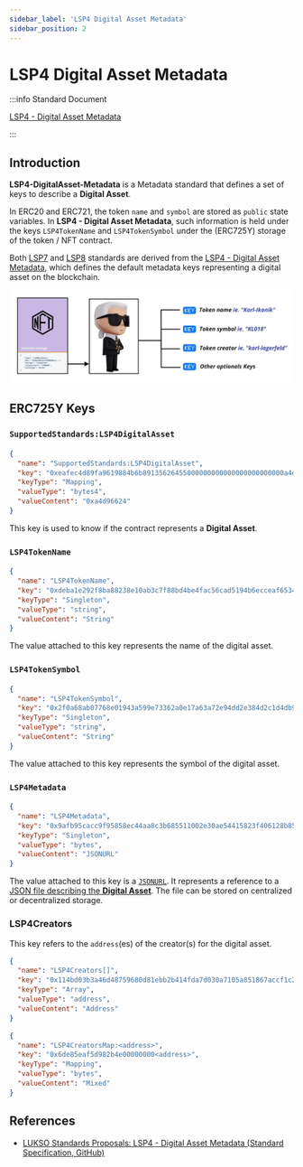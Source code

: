 ```yaml
---
sidebar_label: 'LSP4 Digital Asset Metadata'
sidebar_position: 2
---
```


# LSP4 Digital Asset Metadata

:::info Standard Document

[LSP4 - Digital Asset Metadata](https://github.com/lukso-network/LIPs/blob/main/LSPs/LSP-4-DigitalAsset-Metadata.md)

:::

## Introduction

**LSP4-DigitalAsset-Metadata** is a Metadata standard that defines a set of keys to describe a **Digital Asset**.

In ERC20 and ERC721, the token `name` and `symbol` are stored as `public` state variables.
In **LSP4 - Digital Asset Metadata**, such information is held under the keys `LSP4TokenName` and `LSP4TokenSymbol` under the (ERC725Y) storage of the token / NFT contract.

Both [LSP7](./03-LSP7-Digital-Asset.md) and [LSP8](./04-LSP8-Identifiable-Digital-Asset.md) standards are derived from the [LSP4 - Digital Asset Metadata](https://github.com/lukso-network/LIPs/blob/main/LSPs/LSP-4-DigitalAsset-Metadata.md), which defines the default metadata keys representing a digital asset on the blockchain.

![LSP4 Digital Asset Metadata diagram](../../../static/img/standards/lsp4-digital-asset-metadata-diagram.png)

## ERC725Y Keys

### `SupportedStandards:LSP4DigitalAsset`

```json
{
  "name": "SupportedStandards:LSP4DigitalAsset",
  "key": "0xeafec4d89fa9619884b6b89135626455000000000000000000000000a4d96624",
  "keyType": "Mapping",
  "valueType": "bytes4",
  "valueContent": "0xa4d96624"
}
```

This key is used to know if the contract represents a **Digital Asset**.

### `LSP4TokenName`

```json
{
  "name": "LSP4TokenName",
  "key": "0xdeba1e292f8ba88238e10ab3c7f88bd4be4fac56cad5194b6ecceaf653468af1",
  "keyType": "Singleton",
  "valueType": "string",
  "valueContent": "String"
}
```

The value attached to this key represents the name of the digital asset.

### `LSP4TokenSymbol`

```json
{
  "name": "LSP4TokenSymbol",
  "key": "0x2f0a68ab07768e01943a599e73362a0e17a63a72e94dd2e384d2c1d4db932756",
  "keyType": "Singleton",
  "valueType": "string",
  "valueContent": "String"
}
```

The value attached to this key represents the symbol of the digital asset.

### `LSP4Metadata`

```json
{
  "name": "LSP4Metadata",
  "key": "0x9afb95cacc9f95858ec44aa8c3b685511002e30ae54415823f406128b85b238e",
  "keyType": "Singleton",
  "valueType": "bytes",
  "valueContent": "JSONURL"
}
```

The value attached to this key is a [`JSONURL`](https://github.com/lukso-network/LIPs/blob/main/LSPs/LSP-2-ERC725YJSONSchema.md#jsonurl). It represents a reference to a [JSON file describing the **Digital Asset**](https://github.com/lukso-network/LIPs/blob/main/LSPs/LSP-4-DigitalAsset-Metadata.md#lsp4metadata). The file can be stored on centralized or decentralized storage.

### LSP4Creators

This key refers to the `address`(es) of the creator(s) for the digital asset.

```json
{
  "name": "LSP4Creators[]",
  "key": "0x114bd03b3a46d48759680d81ebb2b414fda7d030a7105a851867accf1c2352e7",
  "keyType": "Array",
  "valueType": "address",
  "valueContent": "Address"
}
```

```json
{
  "name": "LSP4CreatorsMap:<address>",
  "key": "0x6de85eaf5d982b4e00000000<address>",
  "keyType": "Mapping",
  "valueType": "bytes",
  "valueContent": "Mixed"
}
```

## References

- [LUKSO Standards Proposals: LSP4 - Digital Asset Metadata (Standard Specification, GitHub)](https://github.com/lukso-network/LIPs/blob/main/LSPs/LSP-4-DigitalAsset-Metadata.md)
